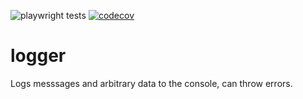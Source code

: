 ![playwright tests](https://github.com/murolem/logger/actions/workflows/playwright.yml/badge.svg)
[![codecov](https://codecov.io/gh/murolem/logger/branch/dev/graph/badge.svg?token=TnonWYz4U8)](https://codecov.io/gh/murolem/logger)

# logger
 Logs messsages and arbitrary data to the console, can throw errors.
